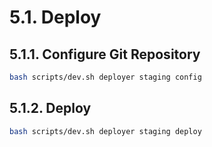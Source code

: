 # 5.1. Deploy

## 5.1.1. Configure Git Repository

```bash
bash scripts/dev.sh deployer staging config
```

## 5.1.2. Deploy

```bash
bash scripts/dev.sh deployer staging deploy
```
